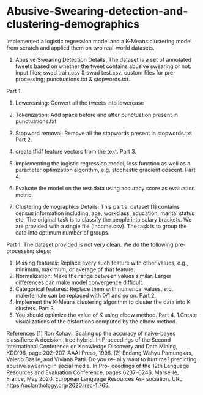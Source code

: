 # Abusive-Swearing-detection-and-clustering-demographics
Implemented a logistic regression model and a K-Means clustering model from scratch and applied them on two real-world datasets.

1. Abusive Swearing Detection
Details: 
The dataset is a set of annotated tweets based on whether the tweet contains abusive swearing or not.
input files; swad train.csv & swad test.csv. 
custom files for pre-processing; punctuations.txt & stopwords.txt.

Part 1.
1. Lowercasing: Convert all the tweets into lowercase
2. Tokenization: Add space before and after punctuation present in punctuations.txt
3. Stopword removal: Remove all the stopwords present in stopwords.txt
Part 2.
1. create tfidf feature vectors from the text.
Part 3.
1. Implementing the logistic regression model, loss function as well as a parameter optimzation algorithm, e.g. stochastic gradient descent.
Part 4.
1. Evaluate the model on the test data using accuracy score as evaluation metric.


2. Clustering demographics
Details:
This partial dataset [1] contains census information including, age, workclass, education, marital status etc. The original task is to classify the people into salary brackets. We are provided with a single file (income.csv). The task is to group the data into optimum number of groups.

Part 1.
The dataset provided is not very clean. We do the following pre-processing steps:
1. Missing features: Replace every such feature with other values, e.g., minimum, maximum, or average of that feature.
2. Normalization: Make the range between values similar. Larger differences can make model convergence difficult.
3. Categorical features: Replace them with numerical values. e.g. male/female can be replaced with 0/1 and so on.
Part 2.
1. Implement the K-Means clustering algorithm to cluster the data into K clusters.
Part 3.
1. You should optimize the value of K using elbow method.
Part 4.
1.Create visualizations of the distortions computed by the elbow method.

References
[1] Ron Kohavi. Scaling up the accuracy of naive-bayes classifiers: A decision- tree hybrid. In Proceedings of the Second International Conference on Knowledge Discovery and Data Mining, KDD’96, page 202–207. AAAI Press, 1996.
[2] Endang Wahyu Pamungkas, Valerio Basile, and Viviana Patti. Do you re- ally want to hurt me? predicting abusive swearing in social media. In Pro- ceedings of the 12th Language Resources and Evaluation Conference, pages 6237–6246, Marseille, France, May 2020. European Language Resources As- sociation. URL https://aclanthology.org/2020.lrec-1.765.
